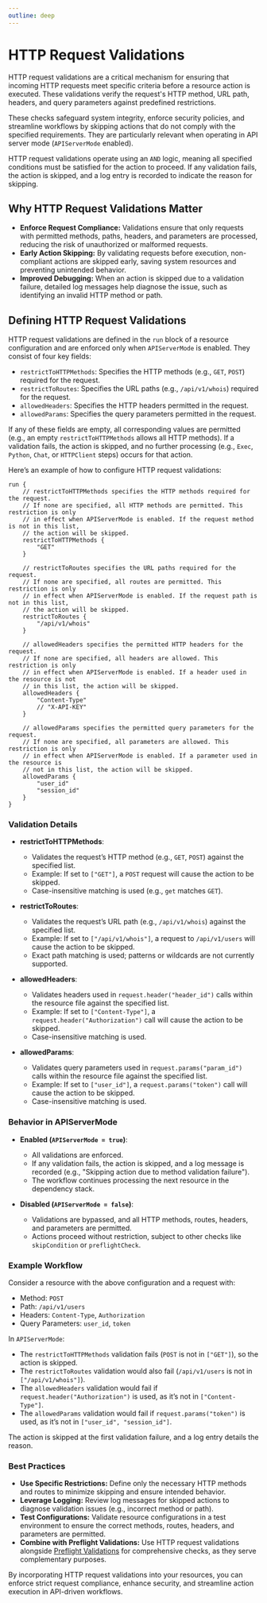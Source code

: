 ```yaml
---
outline: deep
---
```


# HTTP Request Validations

HTTP request validations are a critical mechanism for ensuring that incoming HTTP requests meet specific criteria before a resource action is executed. These validations verify the request's HTTP method, URL path, headers, and query parameters against predefined restrictions.

These checks safeguard system integrity, enforce security policies, and streamline workflows by skipping actions that do not comply with the specified requirements. They are particularly relevant when operating in API server mode (`APIServerMode` enabled).

HTTP request validations operate using an `AND` logic, meaning all specified conditions must be satisfied for the action to proceed. If any validation fails, the action is skipped, and a log entry is recorded to indicate the reason for skipping.

## Why HTTP Request Validations Matter

- **Enforce Request Compliance:** Validations ensure that only requests with permitted methods, paths, headers, and parameters are processed, reducing the risk of unauthorized or malformed requests.
- **Early Action Skipping:** By validating requests before execution, non-compliant actions are skipped early, saving system resources and preventing unintended behavior.
- **Improved Debugging:** When an action is skipped due to a validation failure, detailed log messages help diagnose the issue, such as identifying an invalid HTTP method or path.

## Defining HTTP Request Validations

HTTP request validations are defined in the `run` block of a resource configuration and are enforced only when `APIServerMode` is enabled. They consist of four key fields:

- `restrictToHTTPMethods`: Specifies the HTTP methods (e.g., `GET`, `POST`) required for the request.
- `restrictToRoutes`: Specifies the URL paths (e.g., `/api/v1/whois`) required for the request.
- `allowedHeaders`: Specifies the HTTP headers permitted in the request.
- `allowedParams`: Specifies the query parameters permitted in the request.

If any of these fields are empty, all corresponding values are permitted (e.g., an empty `restrictToHTTPMethods` allows all HTTP methods). If a validation fails, the action is skipped, and no further processing (e.g., `Exec`, `Python`, `Chat`, or `HTTPClient` steps) occurs for that action.

Here’s an example of how to configure HTTP request validations:

```pkl
run {
    // restrictToHTTPMethods specifies the HTTP methods required for the request.
    // If none are specified, all HTTP methods are permitted. This restriction is only
    // in effect when APIServerMode is enabled. If the request method is not in this list,
    // the action will be skipped.
    restrictToHTTPMethods {
        "GET"
    }

    // restrictToRoutes specifies the URL paths required for the request.
    // If none are specified, all routes are permitted. This restriction is only
    // in effect when APIServerMode is enabled. If the request path is not in this list,
    // the action will be skipped.
    restrictToRoutes {
        "/api/v1/whois"
    }

    // allowedHeaders specifies the permitted HTTP headers for the request.
    // If none are specified, all headers are allowed. This restriction is only
    // in effect when APIServerMode is enabled. If a header used in the resource is not
    // in this list, the action will be skipped.
    allowedHeaders {
        "Content-Type"
        // "X-API-KEY"
    }

    // allowedParams specifies the permitted query parameters for the request.
    // If none are specified, all parameters are allowed. This restriction is only
    // in effect when APIServerMode is enabled. If a parameter used in the resource is
    // not in this list, the action will be skipped.
    allowedParams {
        "user_id"
        "session_id"
    }
}
```

### Validation Details

- **restrictToHTTPMethods**:
  - Validates the request’s HTTP method (e.g., `GET`, `POST`) against the specified list.
  - Example: If set to `["GET"]`, a `POST` request will cause the action to be skipped.
  - Case-insensitive matching is used (e.g., `get` matches `GET`).

- **restrictToRoutes**:
  - Validates the request’s URL path (e.g., `/api/v1/whois`) against the specified list.
  - Example: If set to `["/api/v1/whois"]`, a request to `/api/v1/users` will cause the action to be skipped.
  - Exact path matching is used; patterns or wildcards are not currently supported.

- **allowedHeaders**:
  - Validates headers used in `request.header("header_id")` calls within the resource file against the specified list.
  - Example: If set to `["Content-Type"]`, a `request.header("Authorization")` call will cause the action to be skipped.
  - Case-insensitive matching is used.

- **allowedParams**:
  - Validates query parameters used in `request.params("param_id")` calls within the resource file against the specified list.
  - Example: If set to `["user_id"]`, a `request.params("token")` call will cause the action to be skipped.
  - Case-insensitive matching is used.

### Behavior in APIServerMode

- **Enabled (`APIServerMode = true`)**:
  - All validations are enforced.
  - If any validation fails, the action is skipped, and a log message is recorded (e.g., "Skipping action due to method validation failure").
  - The workflow continues processing the next resource in the dependency stack.

- **Disabled (`APIServerMode = false`)**:
  - Validations are bypassed, and all HTTP methods, routes, headers, and parameters are permitted.
  - Actions proceed without restriction, subject to other checks like `skipCondition` or `preflightCheck`.

### Example Workflow

Consider a resource with the above configuration and a request with:
- Method: `POST`
- Path: `/api/v1/users`
- Headers: `Content-Type`, `Authorization`
- Query Parameters: `user_id`, `token`

In `APIServerMode`:
- The `restrictToHTTPMethods` validation fails (`POST` is not in `["GET"]`), so the action is skipped.
- The `restrictToRoutes` validation would also fail (`/api/v1/users` is not in `["/api/v1/whois"]`).
- The `allowedHeaders` validation would fail if `request.header("Authorization")` is used, as it’s not in `["Content-Type"]`.
- The `allowedParams` validation would fail if `request.params("token")` is used, as it’s not in `["user_id", "session_id"]`.

The action is skipped at the first validation failure, and a log entry details the reason.

### Best Practices

- **Use Specific Restrictions:** Define only the necessary HTTP methods and routes to minimize skipping and ensure intended behavior.
- **Leverage Logging:** Review log messages for skipped actions to diagnose validation issues (e.g., incorrect method or path).
- **Test Configurations:** Validate resource configurations in a test environment to ensure the correct methods, routes, headers, and parameters are permitted.
- **Combine with Preflight Validations:** Use HTTP request validations alongside [Preflight Validations](#preflight-validations) for comprehensive checks, as they serve complementary purposes.

By incorporating HTTP request validations into your resources, you can enforce strict request compliance, enhance security, and streamline action execution in API-driven workflows.